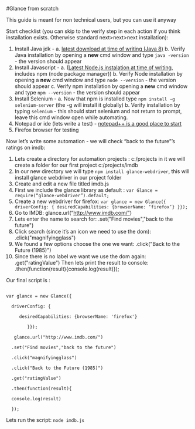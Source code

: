 
#Glance from scratch

This guide is meant  for non technical users, but you can use it anyway

Start checklist (you can skip to the verify step in each action if you think installation exists. Otherwise standard next>next>next installation):

1. Install Java jdk -
 a.  [latest download at time of writing  (Java 8)](http://www.oracle.com/technetwork/java/javase/downloads/jdk8-downloads-2133151.html)
 b. Verify Java installation by opening a **new** cmd window and type `java -version` - the version should appear
1. Install Javascript -
a. ([Latest Node.js instalation at time of writing](https://nodejs.org/dist/v4.4.5/node-v4.4.5-x64.msi),   includes npm (node package manager))
 b. Verify Node installation by opening a **new** cmd window and type `node --version` - the version should appear
c. Verify npm installation by opening a **new** cmd window and type `npm --version` - the version should appear
1. Install Selenium -
a. Now that npm is installed type `npm install -g selenium-server` (the -g will install it globally)
b. Verify installation by typing `selenium` - this should start selenium and not return to prompt, leave this cmd window open while automating.
1. Notepad or ide (lets write a test) - [notepad++ is a good place to start](https://notepad-plus-plus.org/download/)
1. Firefox browser for testing


Now let’s write some automation - we will check “back to the future”’s ratings on imdb:

1. Lets create a directory for  automation projects : c:/projects in it we will create a folder for our first project c:/projects/imdb
1. In our new directory  we will type `npm install glance-webdriver`, this will install glance webdriver in our project folder
1. Create and edit a new file titled imdb.js
1. First we include the glance library as default :
`var Glance = require(“glance-webdriver”).default;`
1. Create a new webdriver for firefox:
`var glance = new Glance({
	driverConfig: {
		desiredCapabilities: {browserName: ‘firefox’}
			}});`
1. Go to IMDB:
glance.url(“http://www.imdb.com/”)
1. Lets enter the name to search for:
.set("Find movies","back to the future")
1. Click search (since it’s an icon we need to use the dom):
.click("magnifyingglass")
1. We found a few options choose the one we want:
.click("Back to the Future (1985)")
1. Since there is no label we want we use the dom again:
.get("ratingValue")
Then lets print the result to console:
.then(function(result){console.log(result)});

Our final script is :
```var Glance = require("glance-webdriver").default;

var glance = new Glance({

  driverConfig: {
  
     desiredCapabilities: {browserName: 'firefox'}
     
        }});

   glance.url("http://www.imdb.com/")
   
  .set("Find movies","back to the future")
  
  .click("magnifyingglass")
  
  .click("Back to the Future (1985)")
  
  .get("ratingValue")
  
  .then(function(result){
  
  console.log(result)
  
  });
```
Lets run the script:
`node imdb.js`
